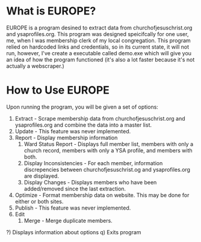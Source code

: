 # What is EUROPE?

EUROPE is a program desined to extract data from churchofjesuschrist.org and ysaprofiles.org. This program was designed speicifcally for one user, me, when I was membership clerk of my local congregation. This program relied on hardcoded links and credentials, so in its current state, it will not run, however, I've create a executable called demo.exe which will give you an idea of how the program functioned (it's also a lot faster because it's not actually a webscraper.)

# How to Use EUROPE

Upon running the program, you will be given a set of options:

1) Extract - Scrape membership data from churchofjesuschrist.org and ysaprofiles.org and combine the data into a master list.
2) Update - This feature was never implemented.
3) Report - Display membership information
    1) Ward Status Report - Displays full member list, members with only a church record, members with only a YSA profile, and members with both.
    2) Display Inconsistencies - For each member, information discrepencies between churchofjesuschrist.og and ysaprofiles.org are displayed.
    3) Display Changes - Displays members who have been added/removed since the last extraction.
4) Optimize - Format membership data on website. This may be done for either or both sites.
5) Publish - This feature was never implemented.
6) Edit
   1) Merge - Merge duplicate members.
    
?) Displays information about options
q) Exits program

